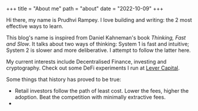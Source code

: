 +++
title = "About me"
path = "about"
date = "2022-10-09"
+++


Hi there, my name is Prudhvi Rampey. 
I love building and writing: the 2 most effective ways to learn. 

This blog's name is inspired from Daniel Kahneman's book *Thinking, Fast and Slow*. It talks about two ways of thinking: System 1 is fast and intuitive; System 2 is slower and more deliberative. I attempt to follow the latter here.

My current interests include Decentralised Finance, investing and cryptography. Check out some DeFi experiments I run at [Lever Capital](https://sigma-ui.on.fleek.co/#/perp-vaults).

Some things that history has proved to be true:
- Retail investors follow the path of least cost. Lower the fees, higher the adoption. Beat the competition with minimally extractive fees.
- 
